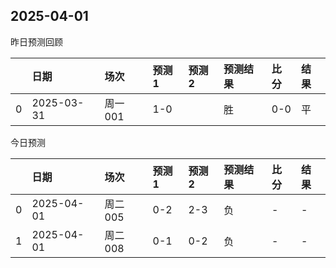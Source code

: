 

 ## 2025-04-01

昨日预测回顾

|    | 日期         | 场次    | 预测1   | 预测2   | 预测结果   | 比分   | 结果   |
|---:|:-----------|:------|:------|:------|:-------|:-----|:-----|
|  0 | 2025-03-31 | 周一001 | 1-0   |       | 胜      | 0-0  | 平    |

今日预测

|    | 日期         | 场次    | 预测1   | 预测2   | 预测结果   | 比分   | 结果   |
|---:|:-----------|:------|:------|:------|:-------|:-----|:-----|
|  0 | 2025-04-01 | 周二005 | 0-2   | 2-3   | 负      | -    | -    |
|  1 | 2025-04-01 | 周二008 | 0-1   | 0-2   | 负      | -    | -    |
